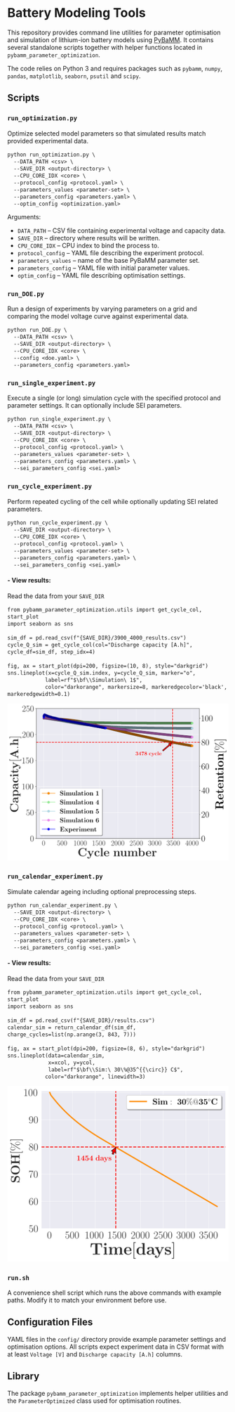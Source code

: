 # Battery Modeling Tools

This repository provides command line utilities for parameter optimisation and
simulation of lithium-ion battery models using
[PyBaMM](https://github.com/pybamm-team/pybamm).
It contains several standalone scripts together with helper functions located
in `pybamm_parameter_optimization`.

The code relies on Python 3 and requires packages such as `pybamm`, `numpy`,
`pandas`, `matplotlib`, `seaborn`, `psutil` and `scipy`.

## Scripts

### `run_optimization.py`
Optimize selected model parameters so that simulated results match provided
experimental data.

```
python run_optimization.py \
  --DATA_PATH <csv> \
  --SAVE_DIR <output-directory> \
  --CPU_CORE_IDX <core> \
  --protocol_config <protocol.yaml> \
  --parameters_values <parameter-set> \
  --parameters_config <parameters.yaml> \
  --optim_config <optimization.yaml>
```

Arguments:
- `DATA_PATH` – CSV file containing experimental voltage and capacity data.
- `SAVE_DIR` – directory where results will be written.
- `CPU_CORE_IDX` – CPU index to bind the process to.
- `protocol_config` – YAML file describing the experiment protocol.
- `parameters_values` – name of the base PyBaMM parameter set.
- `parameters_config` – YAML file with initial parameter values.
- `optim_config` – YAML file describing optimisation settings.

### `run_DOE.py`
Run a design of experiments by varying parameters on a grid and comparing the
model voltage curve against experimental data.

```
python run_DOE.py \
  --DATA_PATH <csv> \
  --SAVE_DIR <output-directory> \
  --CPU_CORE_IDX <core> \
  --config <doe.yaml> \
  --parameters_config <parameters.yaml>
```

### `run_single_experiment.py`
Execute a single (or long) simulation cycle with the specified protocol and
parameter settings.  It can optionally include SEI parameters.

```
python run_single_experiment.py \
  --DATA_PATH <csv> \
  --SAVE_DIR <output-directory> \
  --CPU_CORE_IDX <core> \
  --protocol_config <protocol.yaml> \
  --parameters_values <parameter-set> \
  --parameters_config <parameters.yaml> \
  --sei_parameters_config <sei.yaml>
```

### `run_cycle_experiment.py`
Perform repeated cycling of the cell while optionally updating SEI related
parameters.

```
python run_cycle_experiment.py \
  --SAVE_DIR <output-directory> \
  --CPU_CORE_IDX <core> \
  --protocol_config <protocol.yaml> \
  --parameters_values <parameter-set> \
  --parameters_config <parameters.yaml> \
  --sei_parameters_config <sei.yaml>
```


#### - View results:
Read the data from your `SAVE_DIR`

```
from pybamm_parameter_optimization.utils import get_cycle_col, start_plot
import seaborn as sns

sim_df = pd.read_csv(f"{SAVE_DIR}/3900_4000_results.csv")
cycle_Q_sim = get_cycle_col(col="Discharge capacity [A.h]", cycle_df=sim_df, step_idx=4)

fig, ax = start_plot(dpi=200, figsize=(10, 8), style="darkgrid")
sns.lineplot(x=cycle_Q_sim.index, y=cycle_Q_sim, marker="o",
            label=rf"$\bf\\Simulation\ 1$", 
            color="darkorange", markersize=8, markeredgecolor='black', markeredgewidth=0.1)

```

![alt text](image.png)


### `run_calendar_experiment.py`
Simulate calendar ageing including optional preprocessing steps.

```
python run_calendar_experiment.py \
  --SAVE_DIR <output-directory> \
  --CPU_CORE_IDX <core> \
  --protocol_config <protocol.yaml> \
  --parameters_values <parameter-set> \
  --parameters_config <parameters.yaml> \
  --sei_parameters_config <sei.yaml>
```


#### - View results:
Read the data from your `SAVE_DIR`

```
from pybamm_parameter_optimization.utils import get_cycle_col, start_plot
import seaborn as sns

sim_df = pd.read_csv(f"{SAVE_DIR}/results.csv")
calendar_sim = return_calendar_df(sim_df, charge_cycles=list(np.arange(3, 843, 7)))

fig, ax = start_plot(dpi=200, figsize=(8, 6), style="darkgrid")
sns.lineplot(data=calendar_sim,
             x=xcol, y=ycol, 
             label=rf"$\bf\\Sim:\ 30\%@35^{{\circ}} C$", 
            color="darkorange", linewidth=3)

```


![alt text](image-1.png)

### `run.sh`
A convenience shell script which runs the above commands with example paths.
Modify it to match your environment before use.

## Configuration Files
YAML files in the `config/` directory provide example parameter settings and
optimisation options.  All scripts expect experiment data in CSV format with at
least `Voltage [V]` and `Discharge capacity [A.h]` columns.

## Library
The package `pybamm_parameter_optimization` implements helper utilities and the
`ParameterOptimized` class used for optimisation routines.